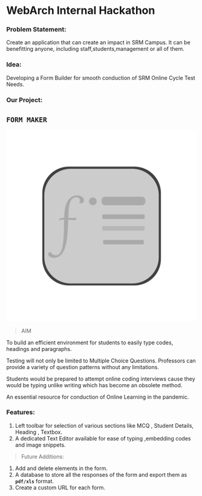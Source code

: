 # WebArch Internal Hackathon

### Problem Statement:

Create an application that can create an impact in SRM Campus. It can be benefitting anyone, including staff,students,management or all of them.

### Idea:

Developing a Form Builder for smooth conduction of SRM Online Cycle Test Needs.

### Our Project:

## `FORM MAKER`

![logo](https://github.com/Chirag3101/CTFormBuilder/blob/main/images/logo.png)

> AIM

To build an efficient environment for students to easily type codes, headings and paragraphs.

Testing will not only be limited to Multiple Choice Questions. Professors can provide a variety of question patterns without any limitations.

Students would be prepared to attempt online coding interviews cause they would be typing unlike writing which has become an obsolete method.

An essential resource for conduction of Online Learning in the pandemic.

### Features:

1. Left toolbar for selection of various sections like MCQ , Student Details, Heading , Textbox.
2. A dedicated Text Editor available for ease of typing ,embedding codes and image snippets.

> Future Additions:

1. Add and delete elements in the form.
2. A database to store all the responses of the form and export them as **`pdf/xls`** format.
3. Create a custom URL for each form.

